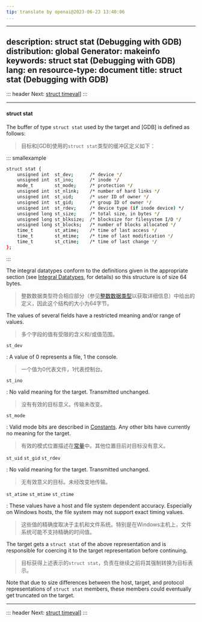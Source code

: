 ```yaml
---
tip: translate by openai@2023-06-23 13:40:06
...
```

---
description: struct stat (Debugging with GDB)
distribution: global
Generator: makeinfo
keywords: struct stat (Debugging with GDB)
lang: en
resource-type: document
title: struct stat (Debugging with GDB)
---
::: header
Next: [struct timeval](struct-timeval.html#struct-timeval)]
:::

---

#### struct stat


The buffer of type `struct stat` used by the target and [GDB] is defined as follows:

> 目标和[GDB]使用的`struct stat`类型的缓冲区定义如下：

::: smallexample

```bash
struct stat {
    unsigned int  st_dev;      /* device */
    unsigned int  st_ino;      /* inode */
    mode_t        st_mode;     /* protection */
    unsigned int  st_nlink;    /* number of hard links */
    unsigned int  st_uid;      /* user ID of owner */
    unsigned int  st_gid;      /* group ID of owner */
    unsigned int  st_rdev;     /* device type (if inode device) */
    unsigned long st_size;     /* total size, in bytes */
    unsigned long st_blksize;  /* blocksize for filesystem I/O */
    unsigned long st_blocks;   /* number of blocks allocated */
    time_t        st_atime;    /* time of last access */
    time_t        st_mtime;    /* time of last modification */
    time_t        st_ctime;    /* time of last change */
};
```

:::


The integral datatypes conform to the definitions given in the appropriate section (see [Integral Datatypes](Integral-Datatypes.html#Integral-Datatypes), for details) so this structure is of size 64 bytes.

> 整数数据类型符合相应部分（参见[整数数据类型](Integral-Datatypes.html#Integral-Datatypes)以获取详细信息）中给出的定义，因此这个结构的大小为64字节。


The values of several fields have a restricted meaning and/or range of values.

> 多个字段的值有受限的含义和/或值范围。

`st_dev`


:   A value of 0 represents a file, 1 the console.

> 一个值为0代表文件，1代表控制台。

`st_ino`


:   No valid meaning for the target. Transmitted unchanged.

> 没有有效的目标意义。传输未改变。

`st_mode`


:   Valid mode bits are described in [Constants](Constants.html#Constants). Any other bits have currently no meaning for the target.

> 有效的模式位置描述在[常量](Constants.html#Constants)中。其他位置目前对目标没有意义。

`st_uid`
`st_gid`
`st_rdev`


:   No valid meaning for the target. Transmitted unchanged.

> 无有效意义的目标。未经改变地传输。

`st_atime`
`st_mtime`
`st_ctime`


:   These values have a host and file system dependent accuracy. Especially on Windows hosts, the file system may not support exact timing values.

> 这些值的精确度取决于主机和文件系统。特别是在Windows主机上，文件系统可能不支持精确的时间值。


The target gets a `struct stat` of the above representation and is responsible for coercing it to the target representation before continuing.

> 目标获得上述表示的`struct stat`，负责在继续之前将其强制转换为目标表示。

Note that due to size differences between the host, target, and protocol representations of `struct stat` members, these members could eventually get truncated on the target.

---

::: header
Next: [struct timeval](struct-timeval.html#struct-timeval)]
:::
